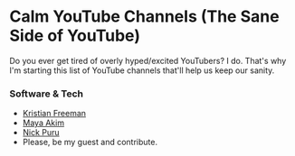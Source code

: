 # Calm YouTube Channels (The Sane Side of YouTube)
Do you ever get tired of overly hyped/excited YouTubers? 
I do. That's why I'm starting this list of YouTube channels that'll help us keep our sanity. 

### Software & Tech 

- [Kristian Freeman](https://www.youtube.com/@kristianfreemantx)
- [Maya Akim](https://www.youtube.com/@maya-akim)
- [Nick Puru](https://www.youtube.com/@NicholasPuru)
- Please, be my guest and contribute.
